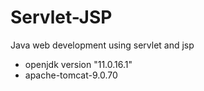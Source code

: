 # Servlet-JSP
 Java web development using servlet and jsp

- openjdk version "11.0.16.1"
- apache-tomcat-9.0.70
